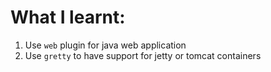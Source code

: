 # What I learnt:
1. Use `web` plugin for java web application
2. Use `gretty` to have support for jetty or tomcat containers 